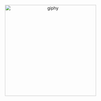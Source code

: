 <p align="center">
  <img src="https://user-images.githubusercontent.com/116382689/221239915-541399f8-7765-4e46-bc09-41abba355b34.gif" alt="giphy" width="300" style="display: block; margin: auto;">
</p>
